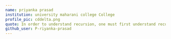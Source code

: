 ```yaml
---
name: priyanka prasad
institution: university maharani college College
profile_pic: cddelta.png
quote: In order to understand recursion, one must first understand recursion, in order to understand...
github_user: P-riyanka-prasad
---
```


